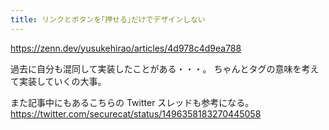 ```yaml
---
title: リンクとボタンを｢押せる｣だけでデザインしない
---
```


https://zenn.dev/yusukehirao/articles/4d978c4d9ea788

過去に自分も混同して実装したことがある・・・。
ちゃんとタグの意味を考えて実装していくの大事。

また記事中にもあるこちらの Twitter スレッドも参考になる。
https://twitter.com/securecat/status/1496358183270445058
